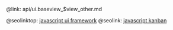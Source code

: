 @link: api/ui.baseview_$view_other.md

@seolinktop: [javascript ui framework](https://webix.com)
@seolink: [javascript kanban](https://webix.com/kanban/)